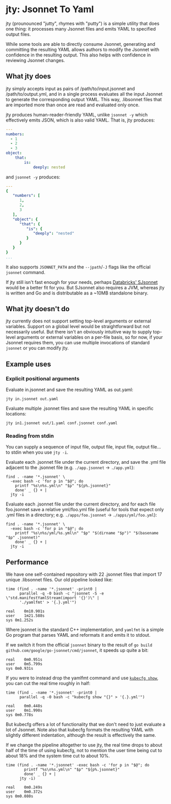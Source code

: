 # jty: Jsonnet To Yaml

jty (prounounced "jutty", rhymes with "putty") is a simple utility that does one thing:
it processes many Jsonnet files and emits YAML to specified output files.

While some tools are able to directly consume Jsonnet, generating and committing the resulting YAML
allows authors to modify the Jsonnet with confidence in the resulting output.
This also helps with confidence in reviewing Jsonnet changes.

## What jty does

jty simply accepts input as pairs of /path/to/input.jsonnet and /path/to/output.yml, and in a single process evaluates all the input Jsonnet to generate the corresponding output YAML.
This way, .libsonnet files that are imported more than once are read and evaluated only once.

jty produces human-reader-friendly YAML, unlike `jsonnet -y` which effectively emits JSON, which is also valid YAML.
That is, jty produces:

```yaml
---
numbers:
  - 1
  - 2
  - 3
object:
    that:
        is:
            deeply: nested
```

and `jsonnet -y` produces:

```yaml
---
{
   "numbers": [
      1,
      2,
      3
   ],
   "object": {
      "that": {
         "is": {
            "deeply": "nested"
         }
      }
   }
}
...
```

It also supports `JSONNET_PATH` and the `--jpath`/`-J` flags like the official `jsonnet` command.

If jty still isn't fast enough for your needs,
perhaps [Databricks' SJsonnet](https://databricks.com/blog/2018/10/12/writing-a-faster-jsonnet-compiler.html)
would be a better fit for you.
But SJsonnet also requires a JVM, whereas jty is written and Go and is distributable as a ~10MB standalone binary.

## What jty doesn't do

jty currently does not support setting top-level arguments or external variables.
Support on a global level would be straightforward but not necessarily useful.
But there isn't an obviously intuitive way to supply top-level arguments or external variables on a per-file basis,
so for now, if your Jsonnet requires them, you can use multiple invocations of standard `jsonnet` or you can modify jty.

## Example uses

### Explicit positional arguments

Evaluate in.jsonnet and save the resulting YAML as out.yaml:

    jty in.jsonnet out.yaml

Evaluate multiple .jsonnet files and save the resulting YAML in specific locations:

    jty in1.jsonnet out/1.yaml conf.jsonnet conf.yaml

### Reading from stdin

You can supply a sequence of input file, output file, input file, output file...
to stdin when you use `jty -i`.

Evaluate each .jsonnet file under the current directory,
and save the .yml file adjacent to the .jsonnet file
(e.g. `./app.jsonnet` -> `./app.yml`):

    find . -name '*.jsonnet' \
      -exec bash -c 'for p in "$@"; do
        printf "%s\n%s.yml\n" "$p" "${p%.jsonnet}"
        done' _ {} + |
      jty -i

Evaluate each .jsonnet file under the current directory,
and for each file foo.jsonnet save a relative yml/foo.yml file
(useful for tools that expect only .yml files in a directory;
e.g. `./apps/foo.jsonnet` -> `./apps/yml/foo.yml`):

    find . -name '*.jsonnet' \
      -exec bash -c 'for p in "$@"; do
        printf "%s\n%s/yml/%s.yml\n" "$p" "$(dirname "$p")" "$(basename "$p" .jsonnet)"
        done' _ {} + |
      jty -i

## Performance

We have one self-contained repository with 22 .jsonnet files that import 17 unique .libsonnet files.
Our old pipeline looked like:

```
time (find . -name '*.jsonnet' -print0 |
      parallel -q -0 bash -c "jsonnet -S -e \"std.manifestYamlStream(import '{}')\" |
      './yamlfmt' > '{.}.yml'")

real	0m10.901s
user	1m21.588s
sys	0m1.252s
```

Where jsonnet is the standard C++ implementation, and `yamlfmt` is a simple Go program that parses YAML and reformats it and emits it to stdout.

If we switch it from the official `jsonnet` binary to the result of `go build github.com/google/go-jsonnet/cmd/jsonnet`, it speeds up quite a bit:

```
real	0m0.951s
user	0m5.799s
sys	0m0.931s
```

If you were to instead drop the yamlfmt command and use [`kubecfg show`](https://github.com/bitnami/kubecfg), you can cut the real time roughly in half:

```
time (find . -name '*.jsonnet' -print0 |
      parallel -q -0 bash -c "kubecfg show "{}" > '{.}.yml'")

real	0m0.448s
user	0m1.990s
sys	0m0.778s
```

But kubecfg offers a lot of functionality that we don't need to just evaluate a lot of Jsonnet.
Note also that kubecfg formats the resulting YAML with slightly different indentation,
although the result is effectively the same.

If we change the pipeline altogether to use jty, the real time drops to about half of the time of using kubecfg,
not to mention the user time being cut to about 18% and the system time cut to about 10%.

```
time (find . -name '*.jsonnet' -exec bash -c 'for p in "$@"; do
        printf "%s\n%s.yml\n" "$p" "${p%.jsonnet}"
        done' _ {} + |
      jty -i)

real	0m0.249s
user	0m0.372s
sys	0m0.080s
```
